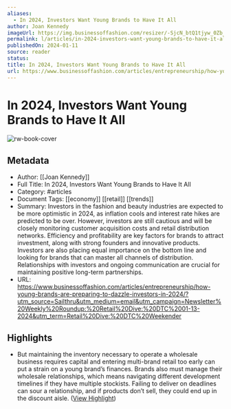 ```yaml
---
aliases:
  - In 2024, Investors Want Young Brands to Have It All
author: Joan Kennedy
imageUrl: https://img.businessoffashion.com/resizer/-SjcN_btQ1tjyw_0Zb_kwUuNmiw=/1200x630/filters:format(jpg):quality(70)/cloudfront-eu-central-1.images.arcpublishing.com/businessoffashion/XFJ5MWCHC5DMHCPNHDXMMJFBGE.jpg
permalink: l/articles/in-2024-investors-want-young-brands-to-have-it-all
publishedOn: 2024-01-11
source: reader
status: 
title: In 2024, Investors Want Young Brands to Have It All
url: https://www.businessoffashion.com/articles/entrepreneurship/how-young-brands-are-preparing-to-dazzle-investors-in-2024/?utm_source=Sailthru&utm_medium=email&utm_campaign=Newsletter%20Weekly%20Roundup:%20Retail%20Dive:%20DTC%2001-13-2024&utm_term=Retail%20Dive:%20DTC%20Weekender
---
```

# In 2024, Investors Want Young Brands to Have It All

![rw-book-cover](https://img.businessoffashion.com/resizer/-SjcN_btQ1tjyw_0Zb_kwUuNmiw=/1200x630/filters:format(jpg):quality(70)/cloudfront-eu-central-1.images.arcpublishing.com/businessoffashion/XFJ5MWCHC5DMHCPNHDXMMJFBGE.jpg)

## Metadata

- Author: [[Joan Kennedy]]
- Full Title: In 2024, Investors Want Young Brands to Have It All
- Category: #articles
- Document Tags: [[economy]] [[retail]] [[trends]]
- Summary: Investors in the fashion and beauty industries are expected to be more optimistic in 2024, as inflation cools and interest rate hikes are predicted to be over. However, investors are still cautious and will be closely monitoring customer acquisition costs and retail distribution networks. Efficiency and profitability are key factors for brands to attract investment, along with strong founders and innovative products. Investors are also placing equal importance on the bottom line and looking for brands that can master all channels of distribution. Relationships with investors and ongoing communication are crucial for maintaining positive long-term partnerships.
- URL: https://www.businessoffashion.com/articles/entrepreneurship/how-young-brands-are-preparing-to-dazzle-investors-in-2024/?utm_source=Sailthru&utm_medium=email&utm_campaign=Newsletter%20Weekly%20Roundup:%20Retail%20Dive:%20DTC%2001-13-2024&utm_term=Retail%20Dive:%20DTC%20Weekender

## Highlights

- But maintaining the inventory necessary to operate a wholesale business requires capital and entering multi-brand retail too early can put a strain on a young brand’s finances. Brands also must manage their wholesale relationships, which means navigating different development timelines if they have multiple stockists. Failing to deliver on deadlines can sour a relationship, and if products don’t sell, they could end up in the discount aisle. ([View Highlight](https://read.readwise.io/read/01hm682k86eh67067xehvjcsvf))
